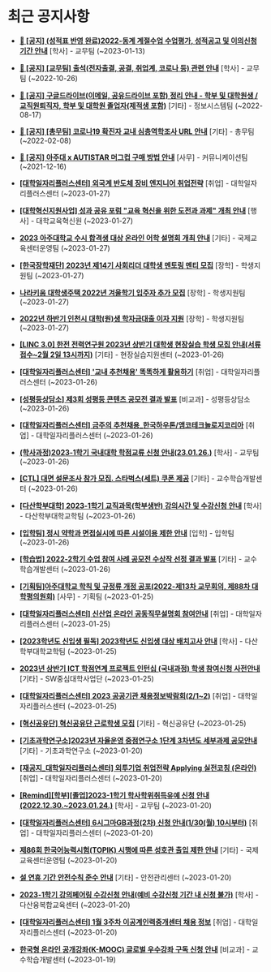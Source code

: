 # 최근 공지사항

* **[📌 [공지] (성적표 반영 완료)2022-동계 계절수업 수업평가, 성적공고 및 이의신청기간 안내](http://ajou.ac.kr/kr/ajou/notice.do?mode=view&amp;articleNo=209651&amp;article.offset=0&amp;articleLimit=30)**
 [학사] - 교무팀 (~2023-01-13)

* **[📌 [공지] [교무팀] 출석(전자출결, 공결, 취업계, 코로나 등) 관련 안내](http://ajou.ac.kr/kr/ajou/notice.do?mode=view&amp;articleNo=205552&amp;article.offset=0&amp;articleLimit=30)**
 [학사] - 교무팀 (~2022-10-26)

* **[📌 [공지] 구글드라이브(이메일, 공유드라이브 포함) 정리 안내 - 학부 및 대학원생 / 교직원퇴직자, 학부 및 대학원 졸업자(제적생 포함)](http://ajou.ac.kr/kr/ajou/notice.do?mode=view&amp;articleNo=202858&amp;article.offset=0&amp;articleLimit=30)**
 [기타] - 정보시스템팀 (~2022-08-17)

* **[📌 [공지] [총무팀] 코로나19 확진자 교내 심층역학조사 URL 안내](http://ajou.ac.kr/kr/ajou/notice.do?mode=view&amp;articleNo=180493&amp;article.offset=0&amp;articleLimit=30)**
 [기타] - 총무팀 (~2022-02-08)

* **[📌 [공지] 아주대 x AUTISTAR 머그컵 구매 방법 안내](http://ajou.ac.kr/kr/ajou/notice.do?mode=view&amp;articleNo=147976&amp;article.offset=0&amp;articleLimit=30)**
 [사무] - 커뮤니케이션팀 (~2021-12-16)

* **[[대학일자리플러스센터] 외국계 반도체 장비 엔지니어 취업전략](http://ajou.ac.kr/kr/ajou/notice.do?mode=view&amp;articleNo=210044&amp;article.offset=0&amp;articleLimit=30)**
 [취업] - 대학일자리플러스센터 (~2023-01-27)

* **[[대학혁신지원사업] 성과 공유 포럼 &quot;교육 혁신을 위한 도전과 과제&quot; 개최 안내](http://ajou.ac.kr/kr/ajou/notice.do?mode=view&amp;articleNo=210037&amp;article.offset=0&amp;articleLimit=30)**
 [행사] - 대학교육혁신원 (~2023-01-27)

* **[2023 아주대학교 수시 합격생 대상 온라인 어학 설명회 개최 안내](http://ajou.ac.kr/kr/ajou/notice.do?mode=view&amp;articleNo=210035&amp;article.offset=0&amp;articleLimit=30)**
 [기타] - 국제교육센터운영팀 (~2023-01-27)

* **[[한국장학재단] 2023년 제14기 사회리더 대학생 멘토링 멘티 모집](http://ajou.ac.kr/kr/ajou/notice.do?mode=view&amp;articleNo=210034&amp;article.offset=0&amp;articleLimit=30)**
 [장학] - 학생지원팀 (~2023-01-27)

* **[나라키움 대학생주택 2022년 겨울학기 입주자 추가 모집](http://ajou.ac.kr/kr/ajou/notice.do?mode=view&amp;articleNo=210033&amp;article.offset=0&amp;articleLimit=30)**
 [장학] - 학생지원팀 (~2023-01-27)

* **[2022년 하반기 인천시 대학(원)생 학자금대출 이자 지원](http://ajou.ac.kr/kr/ajou/notice.do?mode=view&amp;articleNo=210018&amp;article.offset=0&amp;articleLimit=30)**
 [장학] - 학생지원팀 (~2023-01-27)

* **[[LINC 3.0] 한전 전력연구원 2023년 상반기 대학생 현장실습 학생 모집 안내(서류접수~2월 2일 13시까지)](http://ajou.ac.kr/kr/ajou/notice.do?mode=view&amp;articleNo=210004&amp;article.offset=0&amp;articleLimit=30)**
 [기타] - 현장실습지원센터 (~2023-01-26)

* **[[대학일자리플러스센터] &#x27;교내 추천채용&#x27; 똑똑하게 활용하기](http://ajou.ac.kr/kr/ajou/notice.do?mode=view&amp;articleNo=210000&amp;article.offset=0&amp;articleLimit=30)**
 [취업] - 대학일자리플러스센터 (~2023-01-26)

* **[[성평등상담소] 제3회 성평등 콘텐츠 공모전 결과 발표](http://ajou.ac.kr/kr/ajou/notice.do?mode=view&amp;articleNo=209996&amp;article.offset=0&amp;articleLimit=30)**
 [비교과] - 성평등상담소 (~2023-01-26)

* **[[대학일자리플러스센터] 금주의 추천채용_한국하우톤/앰코테크놀로지코리아](http://ajou.ac.kr/kr/ajou/notice.do?mode=view&amp;articleNo=209994&amp;article.offset=0&amp;articleLimit=30)**
 [취업] - 대학일자리플러스센터 (~2023-01-26)

* **[(학사과정)2023-1학기 국내대학 학점교류 신청 안내(23.01.26.)](http://ajou.ac.kr/kr/ajou/notice.do?mode=view&amp;articleNo=209990&amp;article.offset=0&amp;articleLimit=30)**
 [학사] - 교무팀 (~2023-01-26)

* **[[CTL] 대면 설문조사 참가 모집. 스타벅스(세트) 쿠폰 제공](http://ajou.ac.kr/kr/ajou/notice.do?mode=view&amp;articleNo=209975&amp;article.offset=0&amp;articleLimit=30)**
 [기타] - 교수학습개발센터 (~2023-01-26)

* **[[다산학부대학] 2023-1학기 교직과목(학부생반) 강의시간 및 수강신청 안내](http://ajou.ac.kr/kr/ajou/notice.do?mode=view&amp;articleNo=209967&amp;article.offset=0&amp;articleLimit=30)**
 [학사] - 다산학부대학교학팀 (~2023-01-26)

* **[[입학팀] 정시 약학과 면접실시에 따른 시설이용 제한 안내](http://ajou.ac.kr/kr/ajou/notice.do?mode=view&amp;articleNo=209964&amp;article.offset=0&amp;articleLimit=30)**
 [입학] - 입학팀 (~2023-01-26)

* **[[학습법] 2022-2학기 수업 참여 사례 공모전 수상작 선정 결과 발표](http://ajou.ac.kr/kr/ajou/notice.do?mode=view&amp;articleNo=209958&amp;article.offset=0&amp;articleLimit=30)**
 [기타] - 교수학습개발센터 (~2023-01-26)

* **[[기획팀]아주대학교 학칙 및 규정류 개정 공포(2022-제13차 교무회의, 제88차 대학평의원회)](http://ajou.ac.kr/kr/ajou/notice.do?mode=view&amp;articleNo=209945&amp;article.offset=0&amp;articleLimit=30)**
 [사무] - 기획팀 (~2023-01-25)

* **[[대학일자리플러스센터] 신산업 온라인 공동직무설명회 참여안내](http://ajou.ac.kr/kr/ajou/notice.do?mode=view&amp;articleNo=209939&amp;article.offset=0&amp;articleLimit=30)**
 [취업] - 대학일자리플러스센터 (~2023-01-25)

* **[[2023학년도 신입생 필독] 2023학년도 신입생 대상 배치고사 안내](http://ajou.ac.kr/kr/ajou/notice.do?mode=view&amp;articleNo=209918&amp;article.offset=0&amp;articleLimit=30)**
 [학사] - 다산학부대학교학팀 (~2023-01-25)

* **[2023년 상반기 ICT 학점연계 프로젝트 인턴십 (국내과정) 학생 참여신청 사전안내](http://ajou.ac.kr/kr/ajou/notice.do?mode=view&amp;articleNo=209916&amp;article.offset=0&amp;articleLimit=30)**
 [기타] - SW중심대학사업단 (~2023-01-25)

* **[[대학일자리플러스센터] 2023 공공기관 채용정보박람회(2/1~2)](http://ajou.ac.kr/kr/ajou/notice.do?mode=view&amp;articleNo=209913&amp;article.offset=0&amp;articleLimit=30)**
 [취업] - 대학일자리플러스센터 (~2023-01-25)

* **[[혁신공유단] 혁신공유단 근로학생 모집](http://ajou.ac.kr/kr/ajou/notice.do?mode=view&amp;articleNo=209911&amp;article.offset=0&amp;articleLimit=30)**
 [기타] - 혁신공유단 (~2023-01-25)

* **[[기초과학연구소]2023년 자율운영 중점연구소 1단계 3차년도 세부과제 공모안내](http://ajou.ac.kr/kr/ajou/notice.do?mode=view&amp;articleNo=209900&amp;article.offset=0&amp;articleLimit=30)**
 [기타] - 기초과학연구소 (~2023-01-20)

* **[[재공지_대학일자리플러스센터] 외투기업 취업전략 Applying 실전코칭 (온라인)](http://ajou.ac.kr/kr/ajou/notice.do?mode=view&amp;articleNo=209895&amp;article.offset=0&amp;articleLimit=30)**
 [취업] - 대학일자리플러스센터 (~2023-01-20)

* **[[Remind][학부][졸업]2023-1학기 학사학위취득유예 신청 안내(2022.12.30.~2023.01.24.)](http://ajou.ac.kr/kr/ajou/notice.do?mode=view&amp;articleNo=209892&amp;article.offset=0&amp;articleLimit=30)**
 [학사] - 교무팀 (~2023-01-20)

* **[[대학일자리플러스센터] 6시그마GB과정(2차) 신청 안내(1/30(월) 10시부터)](http://ajou.ac.kr/kr/ajou/notice.do?mode=view&amp;articleNo=209889&amp;article.offset=0&amp;articleLimit=30)**
 [취업] - 대학일자리플러스센터 (~2023-01-20)

* **[제86회 한국어능력시험(TOPIK) 시행에 따른 성호관 출입 제한 안내](http://ajou.ac.kr/kr/ajou/notice.do?mode=view&amp;articleNo=209885&amp;article.offset=0&amp;articleLimit=30)**
 [기타] - 국제교육센터운영팀 (~2023-01-20)

* **[설 연휴 기간 안전수칙 준수 안내](http://ajou.ac.kr/kr/ajou/notice.do?mode=view&amp;articleNo=209883&amp;article.offset=0&amp;articleLimit=30)**
 [기타] - 안전관리센터 (~2023-01-20)

* **[2023-1학기 강의페어링 수강신청 안내(예비 수강신청 기간 내 신청 불가)](http://ajou.ac.kr/kr/ajou/notice.do?mode=view&amp;articleNo=209877&amp;article.offset=0&amp;articleLimit=30)**
 [학사] - 다산융복합교육센터 (~2023-01-20)

* **[[대학일자리플러스센터] 1월 3주차 이공계인력중개센터 채용 정보](http://ajou.ac.kr/kr/ajou/notice.do?mode=view&amp;articleNo=209866&amp;article.offset=0&amp;articleLimit=30)**
 [취업] - 대학일자리플러스센터 (~2023-01-20)

* **[한국형 온라인 공개강좌(K-MOOC) 글로벌 우수강좌 구독 신청 안내](http://ajou.ac.kr/kr/ajou/notice.do?mode=view&amp;articleNo=209838&amp;article.offset=0&amp;articleLimit=30)**
 [비교과] - 교수학습개발센터 (~2023-01-19)
